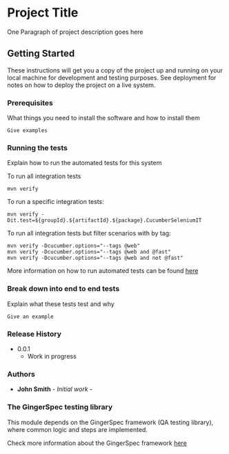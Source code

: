 
# Project Title

One Paragraph of project description goes here


## Getting Started

These instructions will get you a copy of the project up and running on your local machine for development and testing purposes. See deployment for notes on how to deploy the project on a live system.


### Prerequisites

What things you need to install the software and how to install them

```
Give examples
```


### Running the tests

Explain how to run the automated tests for this system

To run all integration tests
```
mvn verify
```

To run a specific integration tests:
```
mvn verify -Dit.test=${groupId}.${artifactId}.${package}.CucumberSeleniumIT
```

To run all integration tests but filter scenarios with by tag:
```
mvn verify -Dcucumber.options="--tags @web"
mvn verify -Dcucumber.options="--tags @web and @fast"
mvn verify -Dcucumber.options="--tags @web and not @fast"
```
  
More information on how to run automated tests can be found [here](https://github.com/PrivaliaTech/gingerspec/wiki/Getting-started#tests-execution)


### Break down into end to end tests

Explain what these tests test and why

```
Give an example
```


### Release History

* 0.0.1
    * Work in progress
    

### Authors

* **John Smith** - *Initial work* -

  
### The GingerSpec testing library
  
This module depends on the GingerSpec framework (QA testing library), where common logic and steps are implemented. 
  
Check more information about the GingerSpec framework [here](https://github.com/PrivaliaTech/gingerspec/wiki)  